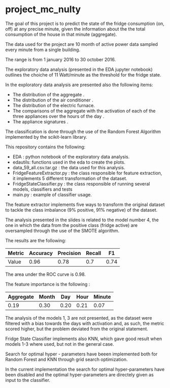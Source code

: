 # project_mc_nulty

The goal of this project is to predict the state of the fridge consumption (on, off) at any precise minute,
given the information about the the total consumption of the house in that minute (aggregate).

The data used for the project are 10 month of active power data sampled every minute from a single building.

The range is from 1 january 2016 to 30 october 2016.

The exploratory data analysis (presented in the EDA jupyter notebook) outlines the choiche of 11 Watt/minute as the threshold for the fridge state.

In the exploratory data analysis are presented also the following items:

- The distribution of the aggregate .
- The distribution of the air conditioner .
- The distribution of the electric furnace.
- The comparisons of the aggregate with the activation of each of the three appliances over the hours of the day .
- The appliance signatures . 

The classification is done through the use of the Random Forest Algorithm implemented by the scikit-learn library.

This repository contains the following:
- EDA : python notebook of the exploratory data analysis.
- edautils: functions used in the eda to create the plots.
- data_59_all.csv.tar.gz : the data used for this analysis.
- FridgeFeatureExtractor.py : the class responsible for feature extraction, it implements 5 different transformation of the dataset.
- FridgeStateClassifier.py : the class responsible of running several models, classifiers and tests
- main.py : example of classifier usage.

The feature extractor implements five ways to transform the original dataset to tackle the class imbalance (9% positive, 91% negative) of the dataset.   

The analysis presented in the slides is  related to the model number 4, the one in which the data from the positive class (fridge active) are oversampled  through the use of the SMOTE algorithm.

The results are the following:
 
Metric| Accuracy | Precision| Recall | F1 |
--- | --- | --- | --- |--- |
Value | 0.96 | 0.78 | 0.7 | 0.74 |

The area under the ROC curve is 0.98.

The feature importance is the following :

Aggregate| Month | Day| Hour | Minute |
--- | --- | --- | --- |--- |
0.19| 0.30 | 0.20 | 0.21 | 0.07 |

The analysis of the models 1, 3 are not presented, as the dataset were filtered with a bias towards the days with activation and, as such, the metric scored higher, but the problem deviated from the original statement.

Fridge State Classifier implements also KNN, which gave good result when models 1-3 where used, but not in the general case.

Search for optimal hyper - parameters have beeen implemented both for Random Forest and KNN through grid search optimization.

In the current implementation the search for optimal hyper-parameters have been disabled and the optimal hyper-parameters are directely given as input to the classifier.